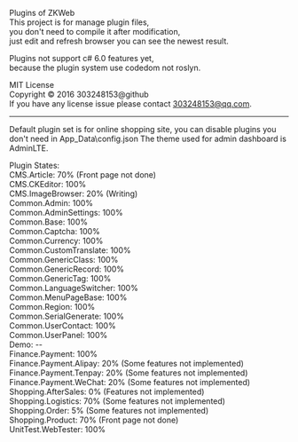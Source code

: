 Plugins of ZKWeb<br />
This project is for manage plugin files,<br />
you don't need to compile it after modification,<br />
just edit and refresh browser you can see the newest result.<br />

Plugins not support c# 6.0 features yet,<br />
because the plugin system use codedom not roslyn.

MIT License<br />
Copyright © 2016 303248153@github<br />
If you have any license issue please contact 303248153@qq.com.

--------------------------------------------------------------------

Default plugin set is for online shopping site, you can disable plugins you don't need in App_Data\config.json
The theme used for admin dashboard is AdminLTE.

Plugin States:<br/>
CMS.Article: 70% (Front page not done)<br/>
CMS.CKEditor: 100%<br/>
CMS.ImageBrowser: 20% (Writing)<br/>
Common.Admin: 100%<br/>
Common.AdminSettings: 100%<br/>
Common.Base: 100%<br/>
Common.Captcha: 100%<br/>
Common.Currency: 100%<br/>
Common.CustomTranslate: 100%<br/>
Common.GenericClass: 100%<br/>
Common.GenericRecord: 100%<br/>
Common.GenericTag: 100%<br/>
Common.LanguageSwitcher: 100%<br/>
Common.MenuPageBase: 100%<br/>
Common.Region: 100%<br/>
Common.SerialGenerate: 100%<br/>
Common.UserContact: 100%<br/>
Common.UserPanel: 100%<br/>
Demo: --<br/>
Finance.Payment: 100%<br/>
Finance.Payment.Alipay: 20% (Some features not implemented)<br/>
Finance.Payment.Tenpay: 20% (Some features not implemented)<br/>
Finance.Payment.WeChat: 20% (Some features not implemented)<br/>
Shopping.AfterSales: 0% (Features not implemented)<br/>
Shopping.Logistics: 70% (Some features not implemented)<br/>
Shopping.Order: 5% (Some features not implemented)<br/>
Shopping.Product: 70% (Front page not done)<br/>
UnitTest.WebTester: 100%
